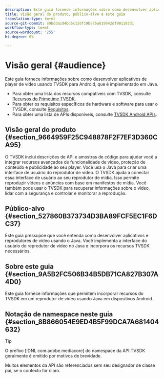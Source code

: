 ```yaml
---
description: Este guia fornece informações sobre como desenvolver aplicativos de player de vídeo usando TVSDK para Android, que é implementado em Java.
title: Visão geral do produto, público-alvo e este guia
translation-type: tm+mt
source-git-commit: 89bdda1d4bd5c126f19ba75a819942df901183d1
workflow-type: tm+mt
source-wordcount: '255'
ht-degree: 0%

---
```



# Visão geral {#audience}

Este guia fornece informações sobre como desenvolver aplicativos de player de vídeo usando TVSDK para Android, que é implementado em Java.

<!--<a id="section_FC24E86A2E6442B8A3769160769BBDFA"></a>-->

* Para obter uma lista dos recursos compatíveis com TVSDK, consulte [Recursos do Primetime TVSDK](../../../tvsdk-3x-android-prog/android-3x-introduction/overview-prod-audience-guide/android-3x-overview-of-the-player.md).
* Para obter os requisitos específicos de hardware e software para usar o TVSDK, consulte [Requisitos](../../../tvsdk-3x-android-prog/android-3x-introduction/android-3x-requirements.md).
* Para obter uma lista de APIs disponíveis, consulte [TVSDK Android APIs](https://help.adobe.com/en_US/primetime/api/psdk/javadoc3.5/index.html).

## Visão geral do produto {#section_9664959F25C948878F2F7EF3D360CA95}

O TVSDK inclui descrições de API e amostras de código para ajudar você a integrar recursos avançados de funcionalidade de vídeo, proteção de conteúdo e publicidade ao seu player. Você usa o Java para criar uma interface de usuário do reprodutor de vídeo. O TVSDK ajuda a conectar essa interface de usuário ao seu reprodutor de mídia. Isso permite reproduzir vídeos e anúncios com base em manifestos de mídia. Você também pode usar o TVSDK para recuperar informações sobre o vídeo, lidar com a segurança e controlar e monitorar a reprodução.

## Público-alvo {#section_527860B373734D3BA89FCF5EC1F6DC37}

Este guia pressupõe que você entenda como desenvolver aplicativos e reprodutores de vídeo usando o Java. Você implementa a interface do usuário do reprodutor de vídeo no Java e incorpora os recursos TVSDK necessários.

## Sobre este guia {#section_9A5B2FC506B34B5DB71CA827B307A4D0}

Este guia fornece informações que permitem incorporar recursos do TVSDK em um reprodutor de vídeo usando Java em dispositivos Android.

## Notação de namespace neste guia {#section_8B866054E9ED4B5F99DCA7A681404632}

>[!TIP]
>
>O prefixo [!DNL com.adobe.mediacore] do namespace da API TVSDK geralmente é omitido por motivos de brevidade.
>
>Muitos elementos da API são referenciados sem seu designador de classe pai, se o contexto for claro.